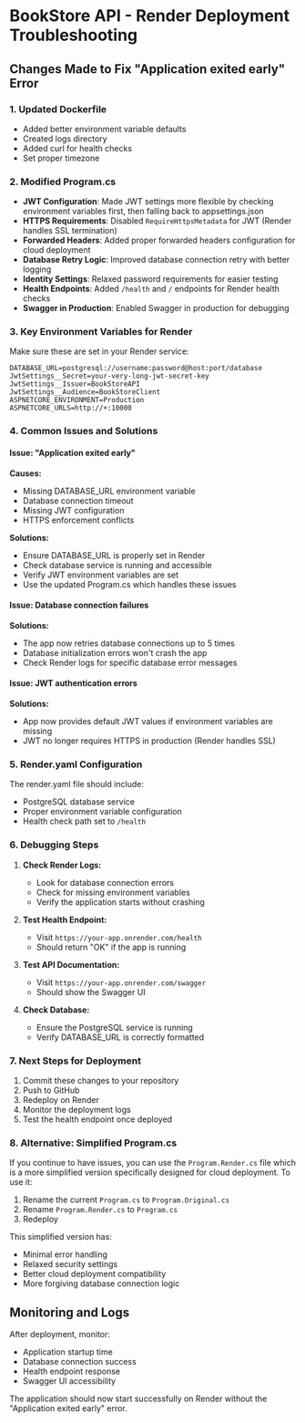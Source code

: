 # BookStore API - Render Deployment Troubleshooting

## Changes Made to Fix "Application exited early" Error

### 1. Updated Dockerfile
- Added better environment variable defaults
- Created logs directory
- Added curl for health checks
- Set proper timezone

### 2. Modified Program.cs
- **JWT Configuration**: Made JWT settings more flexible by checking environment variables first, then falling back to appsettings.json
- **HTTPS Requirements**: Disabled `RequireHttpsMetadata` for JWT (Render handles SSL termination)
- **Forwarded Headers**: Added proper forwarded headers configuration for cloud deployment
- **Database Retry Logic**: Improved database connection retry with better logging
- **Identity Settings**: Relaxed password requirements for easier testing
- **Health Endpoints**: Added `/health` and `/` endpoints for Render health checks
- **Swagger in Production**: Enabled Swagger in production for debugging

### 3. Key Environment Variables for Render

Make sure these are set in your Render service:

```
DATABASE_URL=postgresql://username:password@host:port/database
JwtSettings__Secret=your-very-long-jwt-secret-key
JwtSettings__Issuer=BookStoreAPI
JwtSettings__Audience=BookStoreClient
ASPNETCORE_ENVIRONMENT=Production
ASPNETCORE_URLS=http://+:10000
```

### 4. Common Issues and Solutions

#### Issue: "Application exited early"
**Causes:**
- Missing DATABASE_URL environment variable
- Database connection timeout
- Missing JWT configuration
- HTTPS enforcement conflicts

**Solutions:**
- Ensure DATABASE_URL is properly set in Render
- Check database service is running and accessible
- Verify JWT environment variables are set
- Use the updated Program.cs which handles these issues

#### Issue: Database connection failures
**Solutions:**
- The app now retries database connections up to 5 times
- Database initialization errors won't crash the app
- Check Render logs for specific database error messages

#### Issue: JWT authentication errors
**Solutions:**
- App now provides default JWT values if environment variables are missing
- JWT no longer requires HTTPS in production (Render handles SSL)

### 5. Render.yaml Configuration

The render.yaml file should include:
- PostgreSQL database service
- Proper environment variable configuration
- Health check path set to `/health`

### 6. Debugging Steps

1. **Check Render Logs:**
   - Look for database connection errors
   - Check for missing environment variables
   - Verify the application starts without crashing

2. **Test Health Endpoint:**
   - Visit `https://your-app.onrender.com/health`
   - Should return "OK" if the app is running

3. **Test API Documentation:**
   - Visit `https://your-app.onrender.com/swagger`
   - Should show the Swagger UI

4. **Check Database:**
   - Ensure the PostgreSQL service is running
   - Verify DATABASE_URL is correctly formatted

### 7. Next Steps for Deployment

1. Commit these changes to your repository
2. Push to GitHub
3. Redeploy on Render
4. Monitor the deployment logs
5. Test the health endpoint once deployed

### 8. Alternative: Simplified Program.cs

If you continue to have issues, you can use the `Program.Render.cs` file which is a more simplified version specifically designed for cloud deployment. To use it:

1. Rename the current `Program.cs` to `Program.Original.cs`
2. Rename `Program.Render.cs` to `Program.cs`
3. Redeploy

This simplified version has:
- Minimal error handling
- Relaxed security settings
- Better cloud deployment compatibility
- More forgiving database connection logic

## Monitoring and Logs

After deployment, monitor:
- Application startup time
- Database connection success
- Health endpoint response
- Swagger UI accessibility

The application should now start successfully on Render without the "Application exited early" error.

